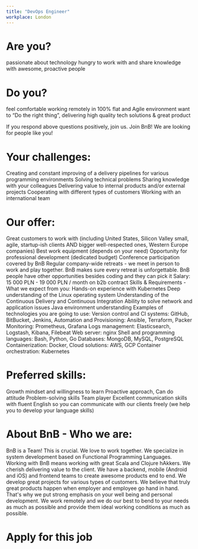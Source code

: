 ```yaml
---
title: "DevOps Engineer"
workplace: London
---
```


# Are you?
passionate about technology
hungry to work with and share knowledge with awesome, proactive people

# Do you?
feel comfortable working remotely in 100% flat and Agile environment
want to “Do the right thing”, delivering high quality tech solutions & great product

If you respond above questions positively, join us. Join BnB! We are looking for people like you! 

# Your challenges:
Creating and constant improving of a delivery pipelines for various programming environments
Solving technical problems
Sharing knowledge with your colleagues
Delivering value to internal products and/or external projects
Cooperating with different types of customers 
Working with an international team

# Our offer:
Great customers to work with (including United States, Silicon Valley small, agile, startup-ish clients AND bigger well-respected ones, Western Europe companies)
Best work equipment (depends on your need)
Opportunity for professional development (dedicated budget) 
Conference participation covered by BnB
Regular company-wide retreats - we meet in person to work and play together. BnB makes sure every retreat is unforgettable.
BnB people have other opportunities besides coding and they can pick it
Salary: 15 000 PLN - 19 000 PLN / month on b2b contract
Skills & Requirements - What we expect from you:
Hands-on experience with Kubernetes
Deep understanding of the Linux operating system
Understanding of the Continuous Delivery and Continuous Integration
Ability to solve network and application issues
Java environment understanding
Examples of technologies you are going to use:
Version control and CI systems: GitHub, BitBucket, Jenkins,
Automation and Provisioning: Ansible, Terraform, Packer
Monitoring: Prometheus, Grafana
Logs management: Elasticsearch, Logstash, Kibana, Filebeat
Web server: nginx
Shell and programming languages: Bash, Python, Go
Databases: MongoDB, MySQL, PostgreSQL
Containerization: Docker, Cloud solutions: AWS, GCP
Container orchestration: Kubernetes

# Preferred skills:
Growth mindset and willingness to learn
Proactive approach, Can do attitude
Problem-solving skills
Team player
Excellent communication skills with fluent English so you can communicate with our clients freely (we help you to develop your language skills) 

# About BnB - Who we are:

BnB is a Team! This is crucial. We love to work together. We specialize in system development based on Functional Programming Languages. Working with BnB means working with great Scala and Clojure hAkkers. We cherish delivering value to the client. We have a backend, mobile (Android and iOS) and frontend teams to create awesome products end to end. We develop great projects for various types of customers. We believe that truly great products happen when employer and employee go hand in hand. That's why we put strong emphasis on your well being and personal development.  We work remotely and we do our best to bend to your needs as much as possible and provide them ideal working conditions as much as possible.


# Apply for this job